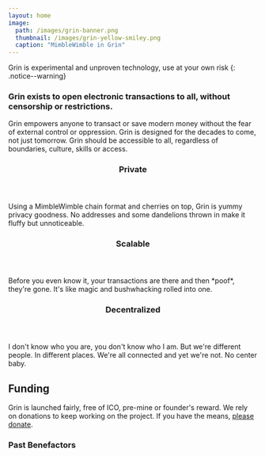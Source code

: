 ```yaml
---
layout: home
image:
  path: /images/grin-banner.png
  thumbnail: /images/grin-yellow-smiley.png
  caption: "MimbleWimble in Grin"
---
```


Grin is experimental and unproven technology, use at your own risk
{: .notice--warning}

### Grin exists to open electronic transactions to all, without censorship or restrictions.

Grin empowers anyone to transact or save modern money without the fear of external control or oppression. Grin is designed for the decades to come, not just tomorrow. Grin should be accessible to all, regardless of boundaries, culture, skills or access.

<div class="entries-grid">
	<article class="entry h-entry">
		<header class="entry-header">
			<h3 class="entry-title p-name">
				Private
			</h3>
			<i class="fal fa-bolt"></i>
		</header>
		<div class="entry-excerpt p-summary">
			Using a MimbleWimble chain format and cherries on top, Grin is yummy privacy goodness. No addresses and some dandelions thrown in make it fluffy but unnoticeable.
		</div>
	</article>
	<article class="entry h-entry">
		<header class="entry-header">
			<h3 class="entry-title p-name">
				Scalable
			</h3>
			<i class="fas fa-feather-alt"></i>
		</header>
		<div class="entry-excerpt p-summary">
			Before you even know it, your transactions are there and then *poof*, they're gone. It's like magic and bushwhacking rolled into one.
		</div>
	</article>
	<article class="entry h-entry">
		<header class="entry-header">
			<h3 class="entry-title p-name">
				Decentralized
			</h3>
			<i class="fas fa-arrows-alt"></i>
		</header>
		<div class="entry-excerpt p-summary">
			I don't know who you are, you don't know who I am. But we're different people. In different places. We're all connected and yet we're not. No center baby.
		</div>
	</article>
</div>

## Funding

Grin is launched fairly, free of ICO, pre-mine or founder's reward. We rely on donations to keep working on the project. If you have the means, [please donate](funding.html).

### Past Benefactors
